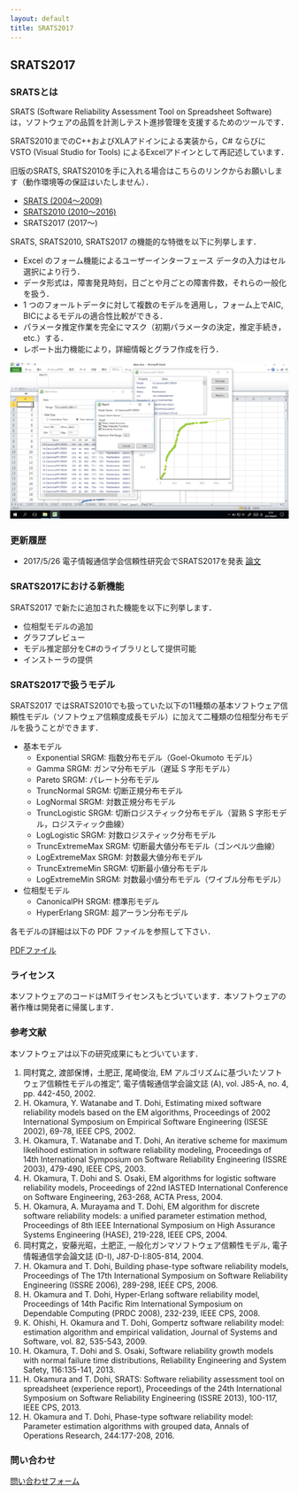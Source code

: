 ```yaml
---
layout: default
title: SRATS2017
---
```


## SRATS2017

### SRATSとは

SRATS (Software Reliability Assessment Tool on Spreadsheet Software) は，ソフトウェアの品質を計測しテスト進捗管理を支援するためのツールです．

SRATS2010までのC++およびXLAアドインによる実装から，C# ならびに VSTO (Visual Studio for Tools) によるExcelアドインとして再記述しています．

旧版のSRATS, SRATS2010を手に入れる場合はこちらのリンクからお願いします（動作環境等の保証はいたしません）．

- [SRATS (2004〜2009)](https://swreliab.github.io/SRATS2010/manual/home.html)
- [SRATS2010 (2010〜2016)](https://swreliab.github.io/SRATS2010/)
- SRATS2017 (2017〜)

SRATS, SRATS2010, SRATS2017 の機能的な特徴を以下に列挙します．
- Excel のフォーム機能によるユーザーインターフェース データの入力はセル選択により行う．
- データ形式は，障害発見時刻，日ごとや月ごとの障害件数，それらの一般化を扱う．
- 1 つのフォールトデータに対して複数のモデルを適用し，フォーム上でAIC, BICによるモデルの適合性比較ができる．
- パラメータ推定作業を完全にマスク（初期パラメータの決定，推定手続き，etc.）する．
- レポート出力機能により，詳細情報とグラフ作成を行う．

![SRATS2017](img/scr4.png "SRATS2017")

### 更新履歴

- 2017/5/26 電子情報通信学会信頼性研究会でSRATS2017を発表 [論文](pdfs/ieice20170526.pdf)

### SRATS2017における新機能

SRATS2017 で新たに追加された機能を以下に列挙します．
- 位相型モデルの追加
- グラフプレビュー
- モデル推定部分をC#のライブラリとして提供可能
- インストーラの提供

### SRATS2017で扱うモデル

SRATS2017 ではSRATS2010でも扱っていた以下の11種類の基本ソフトウェア信頼性モデル（ソフトウェア信頼度成長モデル）に加えて二種類の位相型分布モデルを扱うことができます．

- 基本モデル
    - Exponential SRGM: 指数分布モデル（Goel-Okumoto モデル）
    - Gamma SRGM: ガンマ分布モデル（遅延 S 字形モデル）
    - Pareto SRGM: パレート分布モデル
    - TruncNormal SRGM: 切断正規分布モデル
    - LogNormal SRGM: 対数正規分布モデル
    - TruncLogistic SRGM: 切断ロジスティック分布モデル（習熟 S 字形モデル，ロジスティック曲線）
    - LogLogistic SRGM: 対数ロジスティック分布モデル
    - TruncExtremeMax SRGM: 切断最大値分布モデル（ゴンペルツ曲線）
    - LogExtremeMax SRGM: 対数最大値分布モデル
    - TruncExtremeMin SRGM: 切断最小値分布モデル
    - LogExtremeMin SRGM: 対数最小値分布モデル（ワイブル分布モデル）
- 位相型モデル
    - CanonicalPH SRGM: 標準形モデル
    - HyperErlang SRGM: 超アーラン分布モデル

各モデルの詳細は以下の PDF ファイルを参照して下さい．

[PDFファイル](pdfs/srats_model.pdf)

### ライセンス

本ソフトウェアのコードはMITライセンスもとづいています．本ソフトウェアの著作権は開発者に帰属します．

### 参考文献

本ソフトウェアは以下の研究成果にもとづいています．

1. 岡村寛之, 渡部保博，土肥正, 尾崎俊治, EM アルゴリズムに基づいたソフトウェア信頼性モデルの推定”, 電子情報通信学会論文誌 (A), vol. J85-A, no. 4, pp. 442-450, 2002.
1. H. Okamura, Y. Watanabe and T. Dohi, Estimating mixed software reliability models based on the EM algorithms, Proceedings of 2002 International Symposium on Empirical Software Engineering (ISESE 2002), 69-78, IEEE CPS, 2002.
1. H. Okamura, T. Watanabe and T. Dohi, An iterative scheme for maximum likelihood estimation in software reliability modeling, Proceedings of 14th International Symposium on Software Reliability Engineering (ISSRE 2003), 479-490, IEEE CPS, 2003.
1. H. Okamura, T. Dohi and S. Osaki, EM algorithms for logistic software reliability models, Proceedings of 22nd IASTED International Conference on Software Engineering, 263-268, ACTA Press, 2004.
1. H. Okamura, A. Murayama and T. Dohi, EM algorithm for discrete software reliability models: a unified parameter estimation method, Proceedings of 8th IEEE International Symposium on High Assurance Systems Engineering (HASE), 219-228, IEEE CPS, 2004.
1. 岡村寛之，安藤光昭，土肥正, 一般化ガンマソフトウェア信頼性モデル, 電子情報通信学会論文誌 (D-I), J87-D-I:805-814, 2004.
1. H. Okamura and T. Dohi, Building phase-type software reliability models, Proceedings of The 17th International Symposium on Software Reliability Engineering (ISSRE 2006), 289-298, IEEE CPS, 2006.
1. H. Okamura and T. Dohi, Hyper-Erlang software reliability model, Proceedings of 14th Pacific Rim International Symposium on Dependable Computing (PRDC 2008), 232-239, IEEE CPS, 2008.
1. K. Ohishi, H. Okamura and T. Dohi, Gompertz software reliability model: estimation algorithm and empirical validation, Journal of Systems and Software, vol. 82, 535-543, 2009.
1. H. Okamura, T. Dohi and S. Osaki, Software reliability growth models with normal failure time distributions, Reliability Engineering and System Safety, 116:135-141, 2013.
1. H. Okamura and T. Dohi, SRATS: Software reliability assessment tool on spreadsheet (experience report), Proceedings of the 24th International Symposium on Software Reliability Engineering (ISSRE 2013), 100-117, IEEE CPS, 2013.
1. H. Okamura and T. Dohi, Phase-type software reliability model: Parameter estimation algorithms with grouped data, Annals of Operations Research, 244:177-208, 2016.

### 問い合わせ

[問い合わせフォーム](https://forms.office.com/Pages/ResponsePage.aspx?id=3VQExGOyJkmGjY4SZA03UIHp3P20ykRKqppQ5eyYCWlUMlNBWU9WOVI1UkFFVkRKNzVQN1dDTjcyTS4u)

